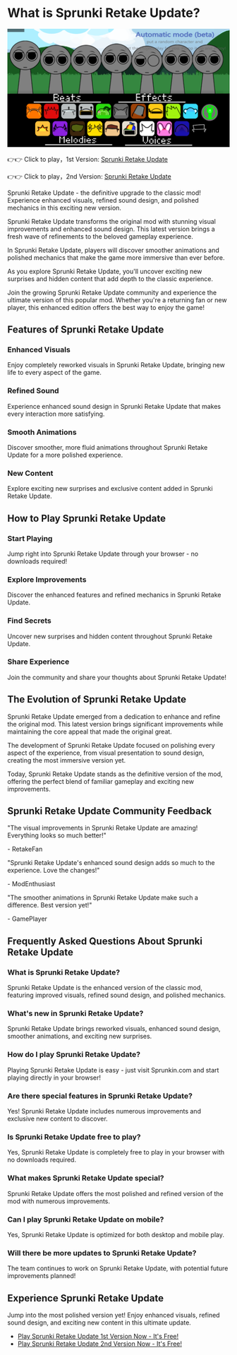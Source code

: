 # What is Sprunki Retake Update?

![Sprunki Retake Update](https://raw.githubusercontent.com/sprunkiscrunkly/sprunki-retake-update/refs/heads/main/sprunki-retake-update.png "Sprunki Retake Update")

👉👉 Click to play，1st Version: [Sprunki Retake Update](https://sprunksters.com/sprunki-retake-update/ "Sprunki Retake Update")

👉👉 Click to play，2nd Version: [Sprunki Retake Update](https://sprunkiscrunkly.com/sprunki-retake-update/ "Sprunki Retake Update")

Sprunki Retake Update - the definitive upgrade to the classic mod! Experience enhanced visuals, refined sound design, and polished mechanics in this exciting new version.

Sprunki Retake Update transforms the original mod with stunning visual improvements and enhanced sound design. This latest version brings a fresh wave of refinements to the beloved gameplay experience.

In Sprunki Retake Update, players will discover smoother animations and polished mechanics that make the game more immersive than ever before.

As you explore Sprunki Retake Update, you'll uncover exciting new surprises and hidden content that add depth to the classic experience.

Join the growing Sprunki Retake Update community and experience the ultimate version of this popular mod. Whether you're a returning fan or new player, this enhanced edition offers the best way to enjoy the game!

## Features of Sprunki Retake Update

### Enhanced Visuals

Enjoy completely reworked visuals in Sprunki Retake Update, bringing new life to every aspect of the game.

### Refined Sound

Experience enhanced sound design in Sprunki Retake Update that makes every interaction more satisfying.

### Smooth Animations

Discover smoother, more fluid animations throughout Sprunki Retake Update for a more polished experience.

### New Content

Explore exciting new surprises and exclusive content added in Sprunki Retake Update.

## How to Play Sprunki Retake Update

### Start Playing

Jump right into Sprunki Retake Update through your browser - no downloads required!

### Explore Improvements

Discover the enhanced features and refined mechanics in Sprunki Retake Update.

### Find Secrets

Uncover new surprises and hidden content throughout Sprunki Retake Update.

### Share Experience

Join the community and share your thoughts about Sprunki Retake Update!

## The Evolution of Sprunki Retake Update

Sprunki Retake Update emerged from a dedication to enhance and refine the original mod. This latest version brings significant improvements while maintaining the core appeal that made the original great.

The development of Sprunki Retake Update focused on polishing every aspect of the experience, from visual presentation to sound design, creating the most immersive version yet.

Today, Sprunki Retake Update stands as the definitive version of the mod, offering the perfect blend of familiar gameplay and exciting new improvements.

## Sprunki Retake Update Community Feedback

"The visual improvements in Sprunki Retake Update are amazing! Everything looks so much better!"

\- RetakeFan

"Sprunki Retake Update's enhanced sound design adds so much to the experience. Love the changes!"

\- ModEnthusiast

"The smoother animations in Sprunki Retake Update make such a difference. Best version yet!"

\- GamePlayer

## Frequently Asked Questions About Sprunki Retake Update

### What is Sprunki Retake Update?

Sprunki Retake Update is the enhanced version of the classic mod, featuring improved visuals, refined sound design, and polished mechanics.

### What's new in Sprunki Retake Update?

Sprunki Retake Update brings reworked visuals, enhanced sound design, smoother animations, and exciting new surprises.

### How do I play Sprunki Retake Update?

Playing Sprunki Retake Update is easy - just visit Sprunkin.com and start playing directly in your browser!

### Are there special features in Sprunki Retake Update?

Yes! Sprunki Retake Update includes numerous improvements and exclusive new content to discover.

### Is Sprunki Retake Update free to play?

Yes, Sprunki Retake Update is completely free to play in your browser with no downloads required.

### What makes Sprunki Retake Update special?

Sprunki Retake Update offers the most polished and refined version of the mod with numerous improvements.

### Can I play Sprunki Retake Update on mobile?

Yes, Sprunki Retake Update is optimized for both desktop and mobile play.

### Will there be more updates to Sprunki Retake Update?

The team continues to work on Sprunki Retake Update, with potential future improvements planned!

## Experience Sprunki Retake Update

Jump into the most polished version yet! Enjoy enhanced visuals, refined sound design, and exciting new content in this ultimate update.

- [Play Sprunki Retake Update 1st Version Now - It's Free!](https://sprunksters.com/sprunki-retake-update/)
- [Play Sprunki Retake Update 2nd Version Now - It's Free!](https://sprunkiscrunkly.com/sprunki-retake-update/)
